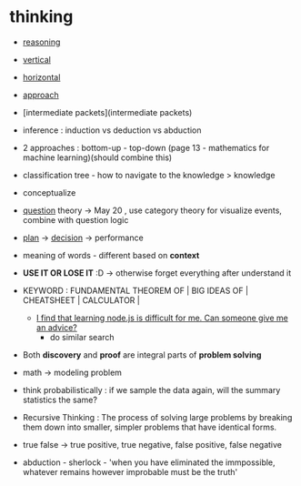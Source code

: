 # thinking

-   [reasoning](reasoning)
-   [vertical](vertical)
-   [horizontal](horizontal)
-   [approach](approach)
-   [intermediate packets](intermediate packets)

-   inference : induction vs deduction vs abduction
-   2 approaches : bottom-up - top-down (page 13 - mathematics for machine learning)(should combine this)
-   classification tree - how to navigate to the knowledge > knowledge
-   conceptualize
-   [question](question) theory -> May 20 , use category theory for visualize events, combine with question logic
-   [plan](plan) -> [decision](decision) -> performance
-   meaning of words - different based on **context**
-   **USE IT OR LOSE IT** :D -> otherwise forget everything after understand it
-   KEYWORD : FUNDAMENTAL THEOREM OF | BIG IDEAS OF | CHEATSHEET | CALCULATOR |
    -   [I find that learning node.js is difficult for me. Can someone give me an advice?](https://www.quora.com/I-find-that-learning-node-js-is-difficult-for-me-Can-someone-give-me-an-advice)
        -   do similar search
-   Both **discovery** and **proof** are integral parts of **problem solving**
-   math -> modeling problem
-   think probabilistically : if we sample the data again, will the summary statistics the same?
-   Recursive Thinking : The process of solving large problems by breaking them down into smaller, simpler problems that have identical forms.
-   true false -> true positive, true negative, false positive, false negative
-   abduction - sherlock - 'when you have eliminated the immpossible, whatever remains however improbable must be the truth'
